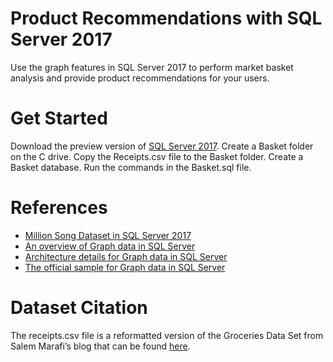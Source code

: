 # Product Recommendations with SQL Server 2017
Use the graph features in SQL Server 2017 to perform market basket analysis and provide product recommendations for your users.
# Get Started
Download the preview version of [SQL Server 2017](https://www.microsoft.com/en-us/sql-server/sql-server-2017).
Create a Basket folder on the C drive.
Copy the Receipts.csv file to the Basket folder. 
Create a Basket database.
Run the commands in the Basket.sql file.
# References
* [Million Song Dataset in SQL Server 2017](https://github.com/arvindshmicrosoft/MillionSongDatasetinSQLServer)
* [An overview of Graph data in SQL Server](https://docs.microsoft.com/en-us/sql/relational-databases/graphs/sql-graph-overview)
* [Architecture details for Graph data in SQL Server](https://docs.microsoft.com/en-us/sql/relational-databases/graphs/sql-graph-architecture)
* [The official sample for Graph data in SQL Server](https://docs.microsoft.com/en-us/sql/relational-databases/graphs/sql-graph-sample)
# Dataset Citation
The receipts.csv file is a reformatted version of the Groceries Data Set from Salem Marafi’s blog that can be found [here](http://www.salemmarafi.com/code/market-basket-analysis-with-r/comment-page-1/).
